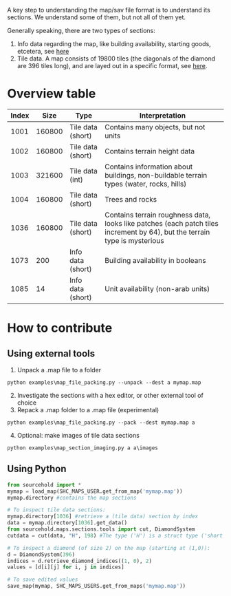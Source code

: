 A key step to understanding the map/sav file format is to understand its sections.
We understand some of them, but not all of them yet.

Generally speaking, there are two types of sections:
1. Info data regarding the map, like building availability, starting goods, etcetera, see [here](https://github.com/sourcehold/sourcehold-maps/blob/master/sourcehold/maps/sections/__init__.py)
2. Tile data. A map consists of 19800 tiles (the diagonals of the diamond are 396 tiles long), and are layed out in a specific format, see [here](https://github.com/sourcehold/sourcehold-maps/blob/master/resources/tiles-illustration.pdf).

# Overview table
| Index | Size | Type | Interpretation |
| ------------- | ------------- | --- | --- |
| 1001 | 160800 | Tile data (short) | Contains many objects, but not units |
| 1002 | 160800 | Tile data (short) | Contains terrain height data |
| 1003 | 321600 | Tile data (int) | Contains information about buildings, non-buildable terrain types (water, rocks, hills) |
| 1004 | 160800 | Tile data (short) | Trees and rocks |
| 1036 | 160800 | Tile data (short) | Contains terrain roughness data, looks like patches (each patch tiles increment by 64), but the terrain type is mysterious |
| 1073 | 200 | Info data (short) | Building availability in booleans |
| 1085 | 14 | Info data (short) | Unit availability (non-arab units) |

# How to contribute
## Using external tools
1. Unpack a .map file to a folder
```console
python examples\map_file_packing.py --unpack --dest a mymap.map
```
2. Investigate the sections with a hex editor, or other external tool of choice
3. Repack a .map folder to a .map file (experimental)
```console
python examples\map_file_packing.py --pack --dest mymap.map a
```
4. Optional: make images of tile data sections
```console
python examples\map_section_imaging.py a a\images
```
## Using Python
```python
from sourcehold import *
mymap = load_map(SHC_MAPS_USER.get_from_map('mymap.map'))
mymap.directory #contains the map sections

# To inspect tile data sections:
mymap.directory[1036] #retrieve a (tile data) section by index
data = mymap.directory[1036].get_data()
from sourcehold.maps.sections.tools import cut, DiamondSystem
cutdata = cut(data, "H", 198) #The type ('H') is a struct type ('short'), and depends on the size of data.

# To inspect a diamond (of size 2) on the map (starting at (1,0)):
d = DiamondSystem(396)
indices = d.retrieve_diamond_indices((1, 0), 2)
values = [d[i][j] for i, j in indices]

# To save edited values
save_map(mymap, SHC_MAPS_USERS.get_from_maps('mymap.map'))
```